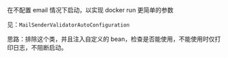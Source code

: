 在不配置 email 情况下启动，以实现 docker run 更简单的参数

见：`MailSenderValidatorAutoConfiguration`

思路：排除这个类，并且注入自定义的 bean，检查是否能使用，不能使用时仅打印日志，不阻断启动。


